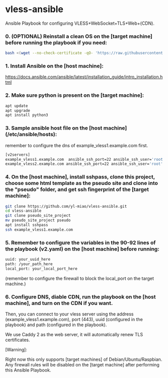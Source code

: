 # vless-ansible
Ansible Playbook for configuring VLESS+WebSocket+TLS+Web+(CDN).

### 0. (OPTIONAL) Reinstall a clean OS on the [target machine] before running the playbook if you need:

```bash
bash <(wget --no-check-certificate -qO- 'https://raw.githubusercontent.com/MoeClub/Note/master/InstallNET.sh') -d 10 -v 64 -p "customize_root_password" -port "customize_ssh_port"
```

### 1. Install Ansible on the [host machine]:

https://docs.ansible.com/ansible/latest/installation_guide/intro_installation.html


### 2. Make sure python is present on the [target machine]:

```bash
apt update
apt upgrade
apt install python3
```

### 3. Sample ansible host file on the [host machine] (/etc/ansible/hosts):

remember to configure the dns of example_vless1.example.com first.

```bash
[v2servers]
example_vless1.example.com  ansible_ssh_port=22 ansible_ssh_user='root' ansible_ssh_pass=''
example_vless2.example.com ansible_ssh_port=22 ansible_ssh_user='root' ansible_ssh_pass=''
```

### 4. On the [host machine], install sshpass, clone this project, choose some html template as the pseudo site and clone into the "pseudo" folder, and get ssh fingerprint of the [target machine]:

```bash
git clone https://github.com/yl-miao/vless-ansible.git
cd vless-ansible
git clone pseudo_site_project
mv pseudo_site_project pseudo
apt install sshpass
ssh example_vless1.example.com
```

### 5. Remember to configure the variables in the 90-92 lines of the playbook (v2.yaml) on the [host machine] before running:

```bash
uuid: your_uuid_here
path: /your_path_here
local_port: your_local_port_here
```
(remember to configure the firewall to block the local_port on the target machine.)

### 6. Configure DNS, diable CDN, run the playbook on the [host machine], and turn on the CDN if you want.

Then, you can connect to your vless server using the address (example_vless1.example.com), port (443), uuid (configured in the playbook) and path (configured in the playbook).

We use Caddy 2 as the web server, it will automatically renew TLS certificates.

[Warning]:

Right now this only supports [target machines] of Debian/Ubuntu/Raspbian. Any firewall rules will be disabled on the [target machine] after performing this Ansible Playbook.
